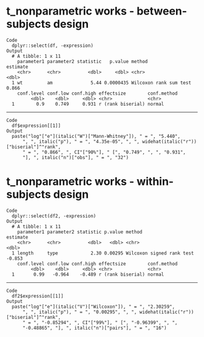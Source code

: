 # t_nonparametric works - between-subjects design

    Code
      dplyr::select(df, -expression)
    Output
      # A tibble: 1 x 11
        parameter1 parameter2 statistic   p.value method                 estimate
        <chr>      <chr>          <dbl>     <dbl> <chr>                     <dbl>
      1 wt         am              5.44 0.0000435 Wilcoxon rank sum test    0.866
        conf.level conf.low conf.high effectsize        conf.method
             <dbl>    <dbl>     <dbl> <chr>             <chr>      
      1        0.9    0.749     0.931 r (rank biserial) normal     

---

    Code
      df$expression[[1]]
    Output
      paste("log"["e"](italic("W")["Mann-Whitney"]), " = ", "5.440", 
          ", ", italic("p"), " = ", "4.35e-05", ", ", widehat(italic("r"))["biserial"]^"rank", 
          " = ", "0.866", ", CI"["90%"], " [", "0.749", ", ", "0.931", 
          "], ", italic("n")["obs"], " = ", "32")

# t_nonparametric works - within-subjects design

    Code
      dplyr::select(df2, -expression)
    Output
      # A tibble: 1 x 11
        parameter1 parameter2 statistic p.value method                    estimate
        <chr>      <chr>          <dbl>   <dbl> <chr>                        <dbl>
      1 length     type            2.30 0.00295 Wilcoxon signed rank test   -0.853
        conf.level conf.low conf.high effectsize        conf.method
             <dbl>    <dbl>     <dbl> <chr>             <chr>      
      1       0.99   -0.964    -0.489 r (rank biserial) normal     

---

    Code
      df2$expression[[1]]
    Output
      paste("log"["e"](italic("V")["Wilcoxon"]), " = ", "2.30259", 
          ", ", italic("p"), " = ", "0.00295", ", ", widehat(italic("r"))["biserial"]^"rank", 
          " = ", "-0.85294", ", CI"["99%"], " [", "-0.96399", ", ", 
          "-0.48865", "], ", italic("n")["pairs"], " = ", "16")

